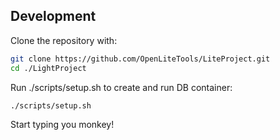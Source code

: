 ## Development

Clone the repository with:

```bash
git clone https://github.com/OpenLiteTools/LiteProject.git
cd ./LightProject
```

Run ./scripts/setup.sh to create and run DB container:

```bash
./scripts/setup.sh
```

Start typing you monkey!
